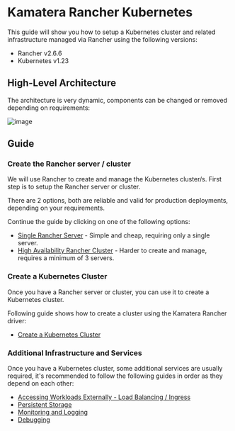 # Kamatera Rancher Kubernetes

This guide will show you how to setup a Kubernetes cluster and related infrastructure managed via Rancher using the following versions:

* Rancher v2.6.6
* Kubernetes v1.23

## High-Level Architecture

The architecture is very dynamic, components can be changed or removed depending on requirements:

![image](https://user-images.githubusercontent.com/1198854/183381723-9e3016cc-01ee-4da4-933f-0b68cae35392.png)

## Guide

### Create the Rancher server / cluster

We will use Rancher to create and manage the Kubernetes cluster/s. First step is to setup the Rancher server or cluster.

There are 2 options, both are reliable and valid for production deployments, depending on your requirements.

Continue the guide by clicking on one of the following options:

* [Single Rancher Server](rancher/Create%20Single%20Rancher%20Server.md) - Simple and cheap, requiring only a single server.
* [High Availability Rancher Cluster](rancher/Create%20High%20Availability%20Rancher%20Cluster.md) - Harder to create and manage, requires a minimum of 3 servers.

### Create a Kubernetes Cluster

Once you have a Rancher server or cluster, you can use it to create a Kubernetes cluster.

Following guide shows how to create a cluster using the Kamatera Rancher driver:

* [Create a Kubernetes Cluster](rancher/Create%20Kubernetes%20Cluster.md)

### Additional Infrastructure and Services

Once you have a Kubernetes cluster, some additional services are usually required, it's recommended to follow the following guides in order
as they depend on each other:

* [Accessing Workloads Externally - Load Balancing / Ingress](rancher/Accessing%20Workloads%20Externally.md)
* [Persistent Storage](rancher/Persistent%20Storage.md)
* [Monitoring and Logging](rancher/Monitoring%20and%20Logging.md)
* [Debugging](rancher/Debugging.md)
